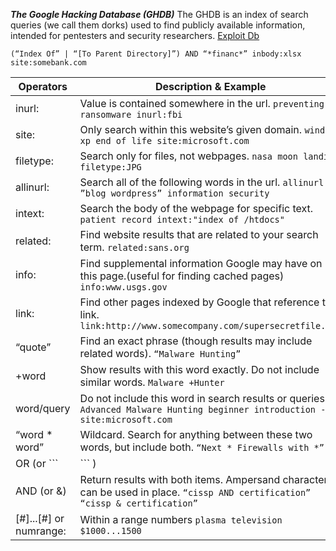 ***The Google Hacking Database (GHDB)*** The GHDB is an index of search queries (we call them dorks) used to find publicly available information, intended for pentesters and security researchers. [Exploit Db](https://www.exploit-db.com/google-hacking-database)  
```
(“Index Of” | “[To Parent Directory]”) AND “*financ*” inbody:xlsx site:somebank.com
```
Operators | Description & Example
------------ | -------------
inurl: | Value is contained somewhere in the url.  ```preventing ransomware ​inurl:fbi​```
site: | Only search within this website’s given domain. ```windows xp end of life ​site:microsoft.com```
filetype: | Search only for files, not webpages. ```nasa moon landing ​filetype:JPG```
allinurl: | Search all of the following words in the url. ```allinurl: ”blog wordpress”​ information security```
intext: | Search the body of the webpage for specific text. ``` patient record ​intext:"index of /htdocs"```
related: | Find website results that are related to your search term. ```related:sans.org ```
info: | Find supplemental information Google may have on this page.(useful for finding cached pages) ```info:www.usgs.gov```
link: | Find other pages indexed by Google that reference this link. ```link:http://www.somecompany.com/supersecretfile.doc```
“quote” | Find an exact phrase (though results may include related words). ```“Malware Hunting”```
+word | Show results with this word exactly. Do not include similar words. ```Malware +Hunter```
­word/query | Do not include this word in search results or queries. ```​Advanced Malware Hunting ­beginner ­introduction ­site:microsoft.com```
“word * word” | Wildcard. Search for anything between these two words, but include both. ```“Next * Firewalls with *”```
OR (or ```|``` ) | Return results for either item. The pipe character can be used in place. ```“locky OR ransomware” "locky | ransomware"```
AND (or &) | Return results with both items. Ampersand character can be used in place. ```​“cissp AND certification”​  “cissp & certification”```
[#]...[#] or numrange: | Within a range numbers ```plasma television $1000...1500```
